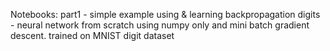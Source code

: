 Notebooks: 
part1 - simple example using & learning backpropagation
digits - neural network from scratch using numpy only and mini batch gradient descent. trained on MNIST digit dataset
